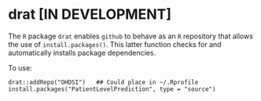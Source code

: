 # drat [IN DEVELOPMENT]
The `R` package `drat` enables `github` to behave as an `R` repository that allows the use of `install.packages()`.
This latter function checks for and automatically installs package dependencies.

To use:
```{r}
drat::addRepo("OHDSI")   ## Could place in ~/.Rprofile
install.packages("PatientLevelPrediction", type = "source")
```
